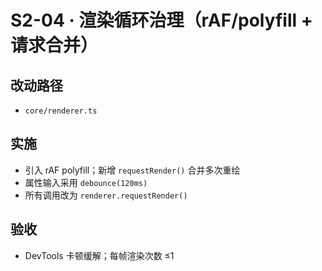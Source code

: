 # S2-04 · 渲染循环治理（rAF/polyfill + 请求合并）

## 改动路径
- `core/renderer.ts`

## 实施
- 引入 rAF polyfill；新增 `requestRender()` 合并多次重绘
- 属性输入采用 `debounce(120ms)`
- 所有调用改为 `renderer.requestRender()`

## 验收
- DevTools 卡顿缓解；每帧渲染次数 ≤1

